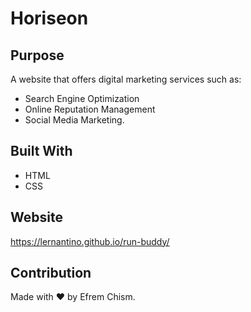 # Horiseon

## Purpose
A website that offers digital marketing services such as: 
* Search Engine Optimization 
* Online Reputation Management
* Social Media Marketing.

## Built With
* HTML
* CSS

## Website
https://lernantino.github.io/run-buddy/

## Contribution
Made with ❤️ by Efrem Chism.
